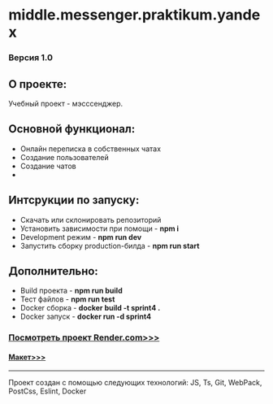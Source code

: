 # middle.messenger.praktikum.yandex

### Версия 1.0

## О проекте:  

Учебный проект - мэсссенджер.


## Основной функционал:

* Онлайн переписка в собственных чатах
* Создание пользователей
* Создание чатов
* 


## Интсрукции по запуску:
* Скачать или склонировать репозиторий
* Установить зависимости при помощи - **npm i**
* Development режим - **npm run dev**
* Запустить сборку production-билда - **npm run start**

## Дополнительно:
* Build проекта - **npm run build**
* Тест файлов - **npm run test**
* Docker сборка - **docker build -t sprint4 .**
* Docker запуск - **docker run -d sprint4**

### [Посмотреть проект Render.com>>>](https://peunov-sprint4.onrender.com/)
#### [Макет>>>](https://www.figma.com/file/24EUnEHGEDNLdOcxg7ULwV/Chat?node-id=0-1&t=JFuSa2YWbRhbvhdY-0)

***
Проект создан с помощью следующих технологий: JS, Ts, Git, WebPack, PostCss, Eslint, Docker

